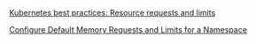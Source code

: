 [Kubernetes best practices: Resource requests and limits](https://cloud.google.com/blog/products/gcp/kubernetes-best-practices-resource-requests-and-limits)

[Configure Default Memory Requests and Limits for a Namespace](https://kubernetes.io/docs/tasks/administer-cluster/manage-resources/memory-default-namespace/)

